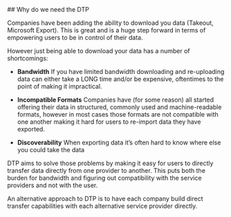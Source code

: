 <div class="section" markdown="1">
## Why do we need the DTP
<div class="mustache">
</div>

Companies have been adding the ability to download you data (Takeout, Microsoft Export). This is great and is a huge step forward in terms of empowering users to be in control of their data.

However just being able to download your data has a number of shortcomings:

* **Bandwidth** If you have limited bandwidth downloading and re-uploading data can either take a LONG time and/or be expensive, oftentimes to the point of making it impractical.

* **Incompatible Formats** Companies have (for some reason) all started offering their data in structured, commonly used and machine-readable formats, however in most cases those formats are not compatible with one another making it hard for users to re-import data they have exported.

* **Discoverability** When exporting data it’s often hard to know where else you could take the data

DTP aims to solve those problems by making it easy for users to directly transfer data directly from one provider to another. This puts both the burden for bandwidth and figuring out compatibility with the service providers and not with the user.

An alternative approach to DTP is to have each company build direct transfer capabilities with each alternative service provider directly.
